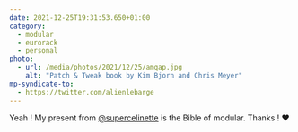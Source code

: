 ```yaml
---
date: 2021-12-25T19:31:53.650+01:00
category:
  - modular
  - eurorack
  - personal
photo:
  - url: /media/photos/2021/12/25/amqap.jpg
    alt: "Patch & Tweak book by Kim Bjorn and Chris Meyer"
mp-syndicate-to:
  - https://twitter.com/alienlebarge
---
```

Yeah ! My present from [@supercelinette](https://www.twitter.com/supercelinette) is the Bible of modular.
Thanks ! ❤️
